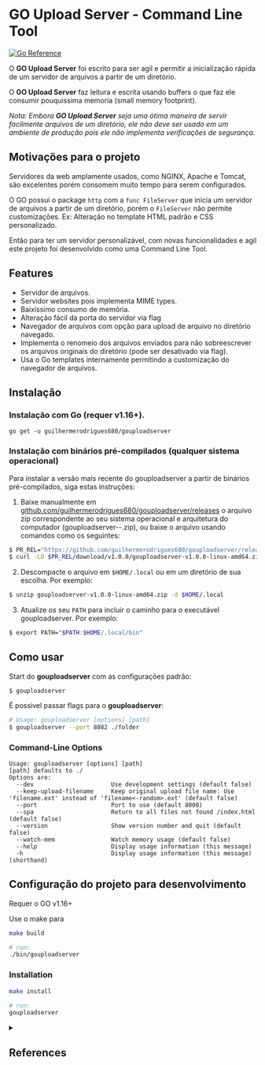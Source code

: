 # GO Upload Server - Command Line Tool
[![Go Reference](https://pkg.go.dev/badge/github.com/guilhermerodrigues680/gouploadserver.svg)](https://pkg.go.dev/github.com/guilhermerodrigues680/gouploadserver)

O **GO Upload Server** foi escrito para ser agil e permitir a inicialização rápida de um servidor de arquivos a partir de um diretório.

O **GO Upload Server** faz leitura e escrita usando buffers o que faz ele consumir pouquissima memoria (small memory footprint).

*Nota: Embora **GO Upload Server** seja uma ótima maneira de servir facilmente arquivos de um diretório, ele não deve ser usado em um ambiente de produção pois ele não implementa verificações de segurança.*

## Motivações para o projeto
Servidores da web amplamente usados, como NGINX, Apache e Tomcat, são excelentes porém consomem muito tempo para serem configurados.

O GO possui o package `http` com a `func FileServer` que inicia um servidor de arquivos a partir de um diretório, porém o `FileServer` não permite customizações. Ex: Alteração no template HTML padrão e CSS personalizado.

Então para ter um servidor personalizável, com novas funcionalidades e agil este projeto foi desenvolvido como uma Command Line Tool.

## Features
- Servidor de arquivos.
- Servidor websites pois implementa  MIME types.
- Baixíssimo consumo de memória.
- Alteração fácil da porta do servidor via flag
- Navegador de arquivos com opção para upload de arquivo no diretório navegado.
- Implementa o renomeio dos arquivos enviados para não sobreescrever os arquivos originais do diretório (pode ser desativado via flag).
- Usa o Go templates internamente permitindo a customização do navegador de arquivos.

## Instalação
### Instalação com Go (requer v1.16+).

```console
go get -u guilhermerodrigues680/gouploadserver
```

### Instalação com binários pré-compilados (qualquer sistema operacional) 
Para instalar a versão mais recente do gouploadserver a partir de binários pré-compilados, siga estas instruções:

1. Baixe manualmente em [github.com/guilhermerodrigues680/gouploadserver/releases](https://github.com/guilhermerodrigues680/gouploadserver/releases) o arquivo zip correspondente ao seu sistema operacional e arquitetura do computador (gouploadserver-<version>-<os><arch>.zip), ou baixe o arquivo usando comandos como os seguintes:

```sh
$ PR_REL="https://github.com/guilhermerodrigues680/gouploadserver/releases"
$ curl -LO $PR_REL/download/v1.0.0/gouploadserver-v1.0.0-linux-amd64.zip
```

2. Descompacte o arquivo em `$HOME/.local` ou em um diretório de sua escolha. Por exemplo:

```sh
$ unzip gouploadserver-v1.0.0-linux-amd64.zip -d $HOME/.local
```

3. Atualize os seu `PATH` para incluir o caminho para o executável gouploadserver. Por exemplo: 

```sh
$ export PATH="$PATH:$HOME/.local/bin"
```

## Como usar

Start do **gouploadserver** com as configurações padrão:

```console
$ gouploadserver
```

É possivel passar flags para o **gouploadserver**:

```sh
# Usage: gouploadserver [options] [path]
$ gouploadserver --port 8082 ./folder
```

### Command-Line Options
```console
Usage: gouploadserver [options] [path]
[path] defaults to ./
Options are:
  --dev                      Use development settings (default false)
  --keep-upload-filename     Keep original upload file name: Use 'filename.ext' instead of 'filename<-random>.ext' (default false)
  --port                     Port to use (default 8000)
  --spa                      Return to all files not found /index.html (default false)
  --version                  Show version number and quit (default false)
  --watch-mem                Watch memory usage (default false)
  --help                     Display usage information (this message)
  -h                         Display usage information (this message) (shorthand)
```

## Configuração do projeto para desenvolvimento

Requer o GO v1.16+

Use o make para 

```sh
make build

# run:
./bin/gouploadserver
```

### Installation

```sh
make install

# run:
gouploadserver
```

<details>
<summary><h2>References</h2></summary>
<br>
- https://www.digitalocean.com/community/tutorials/how-to-build-and-install-go-programs-pt
- https://golang.org/doc/tutorial/compile-install
- https://golang.org/ref/mod#go-install
- https://makefiletutorial.com/

```sh
➜  cmd go list -f '{{.Target}}'
/Users/guilherme/go/bin/cmd
```

```sh
go test -v -benchmem -bench=.
```
date -u +"%Y%m%d%H%M%S"
TZ=UTC date +"%Y%m%d%H%M%S"
TZ=GMT date +"%Y%m%d%H%M%S"

https://pkg.go.dev/github.com/guilhermerodrigues680/gouploadserver

git tag v0.0.0-alpha.0-$(date -u +"%Y%m%d%H%M%S")

</details>
